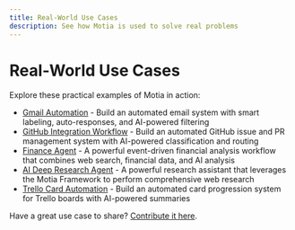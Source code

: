 ```yaml
---
title: Real-World Use Cases
description: See how Motia is used to solve real problems
---
```


# Real-World Use Cases

Explore these practical examples of Motia in action:

- [Gmail Automation](./real-world-use-cases/gmail-automation) - Build an automated email system with smart labeling, auto-responses, and AI-powered filtering
- [GitHub Integration Workflow](./real-world-use-cases/github-integration-workflow) - Build an automated GitHub issue and PR management system with AI-powered classification and routing
- [Finance Agent](./real-world-use-cases/finance-agent) - A powerful event-driven financial analysis workflow that combines web search, financial data, and AI analysis
- [AI Deep Research Agent](./real-world-use-cases/ai-deep-research-agent) - A powerful research assistant that leverages the Motia Framework to perform comprehensive web research
- [Trello Card Automation](./real-world-use-cases/trello-automation) - Build an automated card progression system for Trello boards with AI-powered summaries

Have a great use case to share? [Contribute it here](https://github.com/MotiaDev/motia-examples/tree/main/examples). 